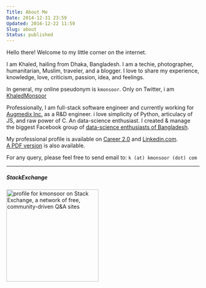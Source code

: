 ```yaml
---
Title: About Me
Date: 2014-12-31 23:59
Updated: 2016-12-22 11:59
Slug: about
Status: published
---
```



Hello there! Welcome to my little corner on the internet.

I am Khaled, hailing from Dhaka, Bangladesh.
I am a techie, photographer, humanitarian, Muslim, traveler, and a blogger.
I love to share my experience, knowledge, love, criticism, passion, idea, and feelings.

In general, my online pseudonym is `kmonsoor`. Only on Twitter, i am [KhaledMonsoor](https://twitter.com/KhaledMonsoor)

Professionally, I am full-stack software engineer and currently working for [Augmedix Inc.](http://www.augmedix.com/) as a R&D engineer. i love simplicity of Python, articulacy of JS, and raw power of C. An data-science enthusiast.
I created & manage the biggest Facebook group of [data-science enthusiasts of Bangladesh](https://www.facebook.com/groups/BigDataBangladesh).

My professional profile is available on [Career 2.0](http://stackoverflow.com/cv/kmonsoor) and [Linkedin.com](http://linkedin.com/in/kmonsoor/).  
[A PDF version](https://drive.google.com/open?id=0B_IybRcQsDwaSTY0VUotbkRiSFk) is also available.

For any query, please feel free to send email to: `k (at) kmonsoor (dot) com`

-----------

<h5>StackExchange</h5>
<div align="left"><a href="http://stackexchange.com/users/306439/kmonsoor"><img src="http://stackexchange.com/users/flair/306439.png" width="240" alt="profile for kmonsoor on Stack Exchange, a network of free, community-driven Q&amp;A sites" title="profile for kmonsoor on Stack Exchange, a network of free, community-driven Q&amp;A sites" /></a></div>

